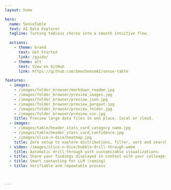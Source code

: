 ```yaml
---
layout: home

hero:
  name: SenseTable
  text: AI Data Explorer
  tagline: Turning tedious chores into a smooth intuitive flow.

  actions:
    - theme: brand
      text: Get Started
      link: /guide/
    - theme: alt
      text: View on GitHub
      link: https://github.com/SmooSenseAI/sense-table

features:
  - images:
    - /images/folder_browser/markdown_readme.jpg
    - /images/folder_browser/preview_images.jpg
    - /images/folder_browser/preview_json.jpg
    - /images/folder_browser/preview_parquet.jpg
    - /images/folder_browser/preview_folder.jpg
    - /images/folder_browser/preview_csv.jpg
    title: Preview large data files in one place, local or cloud.
  - images:
    - /images/table/header_stats_card_category_name.jpg
    - /images/table/header_stats_card_confidence.jpg
    - /images/slice-n-dice/heatmap.jpg
    title: Zero setup to explore distributions, filter, sort and search values. <a href="https://demo.smoosense.ai/Table?filePath=s3://sense-table-demo/model_failure_analysis/object_detection/analyze_instances/yolov7.parquet" target=_blank>(demo)</a>
  - video: /images/slice-n-dice/bubble-drill-through.webm
    title: Automatic drill-through with customizable visualizations.
  - title: Share your findings displayed in context with your colleages with one button click.
  - title: Smart contexting for LLM (coming)
  - title: Verifiable and repeatable process



---
```

